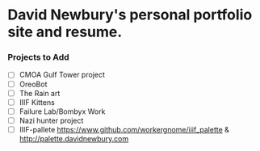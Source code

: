 # David Newbury's personal portfolio site and resume.

### Projects to Add

* [ ] CMOA Gulf Tower project
* [ ] OreoBot
* [ ] The Rain art
* [ ] IIIF Kittens
* [ ] Failure Lab/Bombyx Work
* [ ] Nazi hunter project
* [ ] IIIF-pallete https://www.github.com/workergnome/iiif_palette & http://palette.davidnewbury.com
